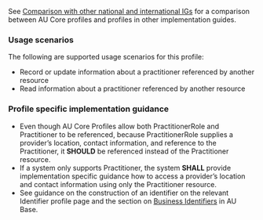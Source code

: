 See [Comparison with other national and international IGs](comparison.html) for a comparison between AU Core profiles and profiles in other implementation guides.

### Usage scenarios

The following are supported usage scenarios for this profile:

- Record or update information about a practitioner referenced by another resource
- Read information about a practitioner referenced by another resource

### Profile specific implementation guidance
- Even though AU Core Profiles allow both PractitionerRole and Practitioner to be referenced, because PractitionerRole supplies a provider’s location, contact information, and reference to the Practitioner, it **SHOULD** be referenced instead of the Practitioner resource. 
- If a system only supports Practitioner, the system **SHALL** provide implementation specific guidance how to access a provider’s location and contact information using only the Practitioner resource.
- See guidance on the construction of an identifier on the relevant Identifier profile page and the section on [Business Identifiers](https://hl7.org.au/fhir/5.0.0/generalguidance.html#business-identifiers) in AU Base.

